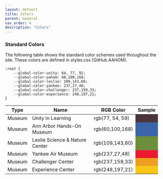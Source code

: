 ```yaml
---
layout: default
title: Colors
parent: General
nav_order: 4
description: "Colors"
---
```


### Standard Colors
The following table shows the standard color schemes used throughout the site.   These colors are defined in styles.css (GitHub AAHOM).  

```
:root { 
    --global-color-unity: 64, 77, 92;
    --global-color-aahom: 60,100,168;
    --global-color-leslie: 109,143,60;
    --global-color-yankee: 237,27,48;
    --global-color-challenger: 237,159,33;
    --global-color-experience: 248,197,21;
}
```

<style>
:root { 
	--global-color-unity: 77, 54, 59;
	--global-color-aahom: 60,100,168;
	--global-color-leslie: 109,143,60;
	--global-color-yankee: 237,27,48;
	--global-color-challenger: 237,159,33;
	--global-color-experience: 248,197,21;
}
/*
table.minimal {
	min-width:  unset;
	width:  auto;
}
div.table-wrapper {
	max-width:  unset;
	width:  auto;
	box-shadow:  unset;
}
*/
</style>

<table class="minimal">
   <thead>
      <tr class="tableTop">
      	<th style="width: 30px;">Type</th>
         <th>Name</th>
         <th>RGB Color</th>
         <th>Sample</th>
      </tr>
   </thead>
   <tbody>
   		<tr>
   		 <td>Museum</td>
         <td>Unity in Learning</td>
         <td>rgb(77, 54, 59)</td>
         <td style="width:40px;background-color: rgb(var(--global-color-unity));">&nbsp;</td>
      </tr>
      <tr>
      	<td>Museum</td>
         <td>Ann Arbor Hands-On Museum</td>
         <td>rgb(60,100,168)</td>
         <td style="width:40px;background-color: rgb(var(--global-color-aahom));">&nbsp;</td>
      </tr>
      <tr>
      	<td>Museum</td>
         <td>Leslie Science & Nature Center</td>
         <td>rgb(109,143,60)</td>
         <td style="width:40px;background-color: rgb(var(--global-color-leslie));">&nbsp;</td>
      </tr>
      <tr>
      	<td>Museum</td>
         <td>Yankee Air Museum</td>
         <td>rgb(237,27,48)</td>
         <td style="width:40px;background-color: rgb(var(--global-color-yankee));">&nbsp;</td>
      </tr>
      <tr>
      	<td>Museum</td>
         <td>Challenger Center</td>
         <td>rgb(237,159,33)</td>
         <td style="width:40px;background-color: rgb(var(--global-color-challenger));">&nbsp;</td>
      </tr>
      <tr>
      	<td>Museum</td>
         <td>Experience Center</td>
         <td>rgb(248,197,21)</td>
         <td style="width:40px;background-color: rgb(var(--global-color-experience));">&nbsp;</td>
      </tr>
   </tbody>
</table>